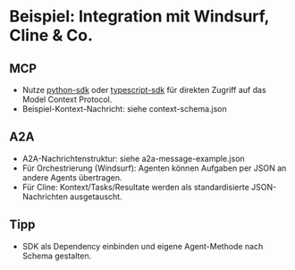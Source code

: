 # Beispiel: Integration mit Windsurf, Cline & Co.

## MCP
- Nutze [python-sdk](https://github.com/modelcontextprotocol/python-sdk) oder [typescript-sdk](https://github.com/modelcontextprotocol/typescript-sdk) für direkten Zugriff auf das Model Context Protocol.
- Beispiel-Kontext-Nachricht: siehe context-schema.json

## A2A
- A2A-Nachrichtenstruktur: siehe a2a-message-example.json
- Für Orchestrierung (Windsurf): Agenten können Aufgaben per JSON an andere Agents übertragen.
- Für Cline: Kontext/Tasks/Resultate werden als standardisierte JSON-Nachrichten ausgetauscht.

## Tipp
- SDK als Dependency einbinden und eigene Agent-Methode nach Schema gestalten.